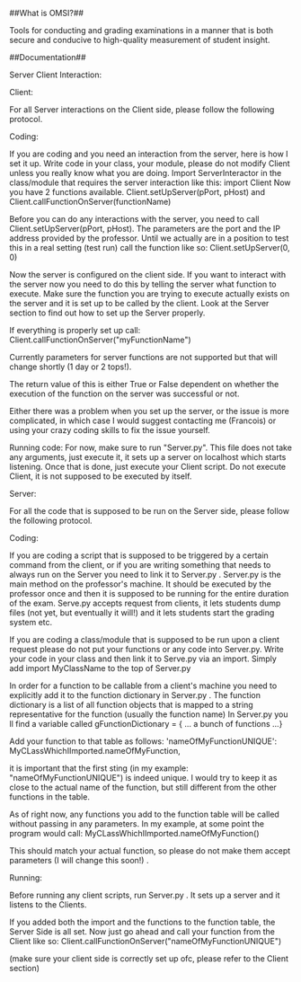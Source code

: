 
##What is OMSI?##

Tools for conducting and grading examinations in a manner that is both
secure and conducive to high-quality measurement of student insight.

##Documentation##

Server Client Interaction:

Client:

For all Server interactions on the Client side, please follow the following protocol.

Coding:

If you are coding and you need an interaction from the server, here is how I set it up.
Write code in your class, your module, please do not modify Client unless you really know what you are doing. Import ServerInteractor in the class/module that requires the server interaction like this:
import Client
Now you have 2 functions available. Client.setUpServer(pPort, pHost) and Client.callFunctionOnServer(functionName)

Before you can do any interactions with the server, you need to call Client.setUpServer(pPort, pHost). The parameters are the port and the IP address provided by the professor.
Until we actually are in a position to test this in a real setting (test run) call the function like so:
Client.setUpServer(0, 0)

Now the server is configured on the client side. If you want to interact with the server now you need to do this by telling the server what function to execute. Make sure the function you are trying to execute actually
exists on the server and it is set up to be called by the client. Look at the Server section to find out how to set up the Server properly.

If everything is properly set up call:
Client.callFunctionOnServer("myFunctionName")

Currently parameters for server functions are not supported but that will change shortly (1 day or 2 tops!).

The return value of this is either True or False dependent on whether the execution of the function on the server was successful or not.

Either there was a problem when you set up the server, or the issue is more complicated, in which case I would suggest contacting me (Francois) or using your crazy coding skills to fix the issue yourself.

Running code:
For now, make sure to run "Server.py". This file does not take any arguments, just execute it, it sets up a server on localhost which starts listening.
Once that is done, just execute your Client script. Do not execute Client, it is not supposed to be executed by itself.




Server:

For all the code that is supposed to be run on the Server side, please follow the following protocol.

Coding:

If you are coding a script that is supposed to be triggered by a certain command from the client, or if you are writing something that needs to always run on the Server you need to link it to Server.py .
Server.py is the main method on the professor's machine. It should be executed by the professor once and then it is supposed to be running for the entire duration of the exam. Serve.py accepts request from clients, it lets students dump files (not yet, but eventually it will!)
and it lets students start the grading system etc.

If you are coding a class/module that is supposed to be run upon a client request please do not put your functions or any code into Server.py. Write your code in your class and then link it to Serve.py via an import. Simply add
import MyClassName
to the top of Server.py

In order for a function to be callable from a client's machine you need to explicitly add it to the function dictionary in Server.py . The function dictionary is a list of all function objects that is mapped to a string representative for the function (usually the function name)
In Server.py you ll find a variable called
gFunctionDictionary = { ... a bunch of functions ...}

Add your function to that table as follows:
'nameOfMyFunctionUNIQUE': MyCLassWhichIImported.nameOfMyFunction,

it is important that the first sting (in my example: "nameOfMyFunctionUNIQUE") is indeed unique. I would try to keep it as close to the actual name of the function, but still different from the other functions in the table.

As of right now, any functions you add to the function table will be called without passing in any parameters. In my example, at some point the program would call:
MyCLassWhichIImported.nameOfMyFunction()

This should match your actual function, so please do not make them accept parameters (I will change this soon!) .

Running:

Before running any client scripts, run Server.py . It sets up a server and it listens to the Clients.

If you added both the import and the functions to the function table, the Server Side is all set. Now just go ahead and call your function from the Client like so:
Client.callFunctionOnServer("nameOfMyFunctionUNIQUE")

(make sure your client side is correctly set up ofc, please refer to the Client section)
